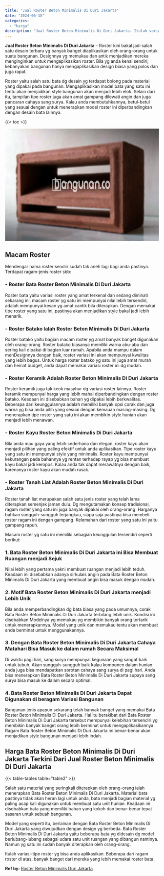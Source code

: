 ```yaml
---
title: "Jual Roster Beton Minimalis Di Duri Jakarta"
date: "2024-06-15"
categories: 
  - "harga"
description: "Jual Roster Beton Minimalis Di Duri Jakarta. Itulah variasi-tipe roster yg bisa anda aplikasikan. Beberapa dari ragam roster di atas, banyak banget dari mere..."
---
```


**Jual Roster Beton Minimalis Di Duri Jakarta** – Roster kini bakal jadi salah satu desain terbaru yg banyak banget diaplikasikan oleh orang-orang untuk suatu bangunan. Designnya yg memukau dan antik menjadikan mereka menginginkan untuk mengaplikasikan roster. Bila yg anda kenal sendiri, kebanyakan bangunan hanya mengaplikasikan design biasa yang polos dan juga rapat.

Roster yaitu salah satu bata dg desain yg terdapat bolong pada material yang dipakai pada bangunan. Mengaplikasikan model bata yang satu ini tentu akan menjadikan style bangunan akan menjadi lebih elok. Selain dari itu, tampilan tipe roster juga akan amat gampang dilewati angin dan juga pancaran cahaya sang surya. Kalau anda membutuhkannya, betul-betul yang sesuai dengan untuk menerapkan model roster ini diperbandingkan dengan desain bata lainnya.

{{< toc >}}

![Jual Roster Beton Minimalis Di Duri Jakarta](/images/bata-roster-minimalis-39.png)

## Macam Roster

Mendengar nama roster sendiri sudah tak aneh lagi bagi anda pastinya. Terdapat ragam-jenis roster sbb:

### \- Roster Bata Roster Beton Minimalis Di Duri Jakarta

Roster bata yaitu variasi roster yang amat terkenal dan sedang diminati sekarang ini, macam roster yg satu ini mempunyai nilai lebih tersendiri, adalah mempunyai kesan yg amat cantik bila diterapkan. Dengan memakai tipe roster yang satu ini, pastinya akan menjadikan style bakal jadi lebih menarik.

### \- Roster Batako Ialah Roster Beton Minimalis Di Duri Jakarta

Roster batako yaitu bagian macam roster yg amat banyak banget digunakan oleh orang-orang. Roster batako biasanya memiliki warna abu-abu dan sering kali dipakai di bagian luar rumah. Apabila anda mampu dalam menDesignnya dengan baik, roster variasi ini akan mempunyai kwalitas yang lebih bagus. Untuk harga roster batako yg satu ini juga amat murah dan hemat budget, anda dapat memakai variasi roster ini dg mudah.

### \- Roster Keramik Adalah Roster Beton Minimalis Di Duri Jakarta

Roster keramik juga tak keok masyhur dg variasi roster lainnya. Roster keramik mempunyai harga yang lebih mahal diperbandingkan dengan roster batako. Keadaan ini disebabkan bahan yg dipakai lebih berkwalitas. Beberapa dari keunggulannya adalah memiliki banyak opsi corak dan juga warna yg bisa anda pilih yang sesuai dengan kemauan masing-masing. Dg menerapkan tipe roster yang satu ini akan membikin style hunian akan menjadi lebih menawan.

### \- Roster Kayu Roster Beton Minimalis Di Duri Jakarta

Bila anda mau gaya yang lebih sederhana dan elegan, roster kayu akan menjadi pilihan yang paling efektif untuk anda aplikasikan. Tipe roster kayu yang satu ini mempunyai style yang minimalis. Roster kayu mempunyai kekurangan pada bahannya yg rentan terhadap rayap yg bisa membuat kayu bakal jadi keropos. Kalau anda tak dapat merawatnya dengan baik, karenanya roster kayu akan mudah rusak.

### \- Roster Tanah Liat Adalah Roster Beton Minimalis Di Duri Jakarta

Roster tanah liat merupakan salah satu jenis roster yang telah lama diterapkan semenjak jaman dulu. Dg mengutamakan konsep tradisional, ragam roster yang satu ini juga banyak dipakai oleh orang-orang. Harganya bahkan sungguh-sungguh terjangkau, siapa saja pastinya bisa membeli roster ragam ini dengan gampang. Kelemahan dari roster yang satu ini yaitu gampang rapuh.

Macam roster yg satu ini memiliki sebagian keunggulan tersendiri seperti berikut:

### 1\. Bata Roster Beton Minimalis Di Duri Jakarta ini Bisa Membuat Ruangan menjadi Sejuk

Nilai lebih yang pertama yakni membuat ruangan menjadi lebih teduh. Keadaan ini disebabkan adanya sirkulais angin pada Bata Roster Beton Minimalis Di Duri Jakarta yang membuat angin bisa masuk dengan mudah.

### 2\. Motif Bata Roster Beton Minimalis Di Duri Jakarta menjadi Lebih Unik

Bila anda memperbandingkan dg bata biasa yang pada umumnya, corak Bata Roster Beton Minimalis Di Duri Jakarta terbilang lebih unik. Kondisi ini disebabkan Modelnya yg memukau yg membikin banyak orang tertarik untuk menerapkannya. Model yang unik dan memukau tentu akan membuat anda berminat untuk menggunakannya.

### 3\. Dengan Bata Roster Beton Minimalis Di Duri Jakarta Cahaya Matahari Bisa Masuk ke dalam rumah Secara Maksimal

Di waktu pagi hari, sang surya mempunyai kegunaan yang sangat baik untuk tubuh. Akan sungguh-sungguh baik kalau komponen dalam hunian anda juga bisa mendapatkan sorotan cahaya sang surya di pagi hari. Anda bisa menerapkan Bata Roster Beton Minimalis Di Duri Jakarta supaya sang surya bisa masuk ke dalam secara optimal.

### 4\. Bata Roster Beton Minimalis Di Duri Jakarta Dapat Digunakan di beragam Variasi Bangunan

Bangunan jenis apapun sekarang telah banyak banget yang memakai Bata Roster Beton Minimalis Di Duri Jakarta. Hal itu berakibat dari Bata Roster Beton Minimalis Di Duri Jakarta tersebut mempunyai kelebihan tersendiri yg membikin banyak banget orang lebih berminat untuk mengaplikasikannya. Ragam Bata Roster Beton Minimalis Di Duri Jakarta ini benar-benar akan menjadikan style bangunan menjadi lebih indah.

## Harga Bata Roster Beton Minimalis Di Duri Jakarta Terkini Dari Jual Roster Beton Minimalis Di Duri Jakarta

{{< table-tables table="table2" >}}

Salah satu material yang seringkali diterapkan oleh orang-orang ialah menerapkan Bata Roster Beton Minimalis Di Duri Jakarta. Material bata pastinya tidak akan heran lagi untuk anda, bata menjadi bagian material yg paling acap kali digunakan untuk membuat satu unit hunian. Keadaan ini disebabkan bata yang memiliki bahan yang kokoh dan benar-benar tepat sasaran untuk sebuah bangunan.

Model yang seperti itu, berlainan dengan Bata Roster Beton Minimalis Di Duri Jakarta yang diwujudkan dengan design yg berbeda. Bata Roster Beton Minimalis Di Duri Jakarta yaitu beberapa bata yg didesain dg model berlubang-lubang sebagai udara satu unit ruangan yang dibangun nantinya. Namun yg satu ini sudah banyak diterapkan oleh orang-orang.

Itulah variasi-tipe roster yg bisa anda aplikasikan. Beberapa dari ragam roster di atas, banyak banget dari mereka yang lebih memakai roster bata.

**Ref by:** [Roster Beton Minimalis Duri Jakarta](https://id.wikipedia.org/wiki/Roster)
